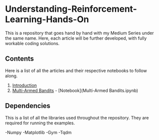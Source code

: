 # Understanding-Reinforcement-Learning-Hands-On
This is a repository that goes hand by hand with my Medium Series under the same name. Here, each article will be further developed, with fully workable coding solutions.

## Contents
Here is a list of all the articles and their respective notebooks to follow along.

1. [Introduction](https://medium.com/@alejandro.aristizabal24/understanding-reinforcement-learning-hands-on-part-1-introduction-44e3b011cf6)
2. [Multi-Armed Bandits](github.com) - [Notebook](Multi-Armed Bandits.ipynb)

## Dependencies
This is a list of all the libraries used throughout the repository. They are required for running the examples.

-Numpy
-Matplotlib
-Gym
-Tqdm
